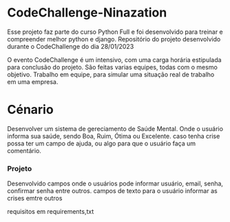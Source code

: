 # CodeChallenge-Ninazation
Esse projeto faz parte do curso Python Full e foi desenvolvido para treinar e compreender melhor python e django.
Repositório do projeto desenvolvido durante o CodeChallenge do dia 28/01/2023

O evento CodeChallenge é um intensivo, com uma carga horária estipulada para conclusão do projeto. São feitas varias equipes, todas com o mesmo objetivo. Trabalho em equipe, para simular uma situação real de trabalho em uma empresa. 

# Cénario
Desenvolver um sistema de gereciamento de Saúde Mental. Onde o usuário informa sua saúde, sendo Boa, Ruim, Ótima ou Excelente. caso tenha crise possa ter um campo de ajuda, ou algo para que o usuário faça um comentário.

<h3>Projeto</h3>

Desenvolvido campos onde o usuários pode informar usuário, email, senha, confirmar senha entre outros. campos de texto para o usuário informar as crises emtre outros

requisitos em
requirements,txt
